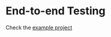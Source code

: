 # End-to-end Testing

Check the [example project](https://github.com/go-rod/rod/tree/main/lib/examples/e2e-testing)
